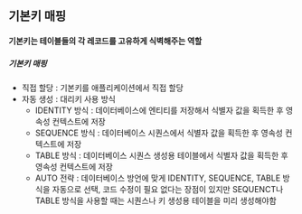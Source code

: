 ## 기본키 매핑

#### 기본키는 테이블들의 각 레코드를 고유하게 식벽해주는 역할  

##### 기본키 매핑
+ 직접 할당 : 기본키를 애플리케이션에서 직접 할당
+ 자동 생성 : 대리키 사용 방식
  - IDENTITY 방식 : 데이터베이스에 엔티티를 저장해서 식별자 값을 획득한 후 영속성 컨텍스트에 저장
  - SEQUENCE 방식 : 데이터베이스 시퀀스에서 식별자 값을 획득한 후 영속성 컨텍스트에 저장
  - TABLE 방식 : 데이터베이스 시퀀스 생성용 테이블에서 식별자 값을 획득한 후 영속성 컨텍스트에 저장
  - AUTO 전략 : 데이터베이스 방언에 맞게 IDENTITY, SEQUENCE, TABLE 방식을 자동으로 선택, 코드 수정이 필요 없다는 장점이 있지만 SEQUENCT나 TABLE 방식을 사용할 때는 시퀀스나 키 생성용 테이블을 미리 생성해야함

